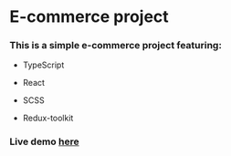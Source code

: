 # E-commerce project

### This is a simple e-commerce project featuring:

- TypeScript

- React

- SCSS

- Redux-toolkit

### Live demo [here](https://baby-store-alpha.vercel.app/)
